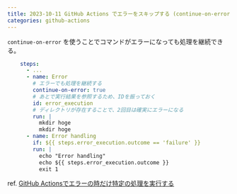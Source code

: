 ```yaml
---
title: 2023-10-11 GitHub Actions でエラーをスキップする (continue-on-error)
categories: github-actions
---
```


`continue-on-error` を使うことでコマンドがエラーになっても処理を継続できる。

```yaml
    steps:
      - ...
      - name: Error
        # エラーでも処理を継続する
        continue-on-error: true
        # あとで実行結果を参照するため、IDを振っておく
        id: error_execution
        # ディレクトリが存在することで、2回目は確実にエラーになる
        run: |
          mkdir hoge
          mkdir hoge
      - name: Error handling
        if: ${{ steps.error_execution.outcome == 'failure' }}
        run: |
          echo "Error handling"
          echo ${{ steps.error_execution.outcome }}
          exit 1
```

ref. [GitHub Actionsでエラーの時だけ特定の処理を実行する](https://tosi-tech.net/2022/01/error-handling-in-github-actions/)
